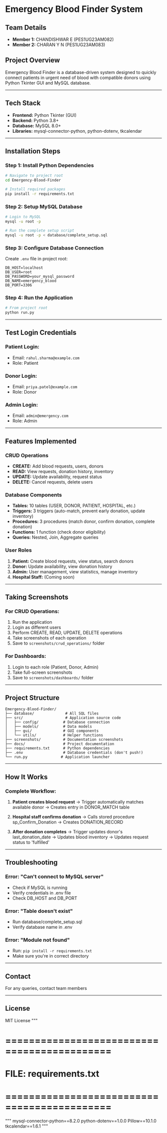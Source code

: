 # Emergency Blood Finder System

## Team Details
- **Member 1:** CHANDISHWAR E (PES1UG23AM082)
- **Member 2:** CHARAN Y N (PES1UG23AM083)

## Project Overview
Emergency Blood Finder is a database-driven system designed to quickly connect patients 
in urgent need of blood with compatible donors using Python Tkinter GUI and MySQL database.

---

## Tech Stack
- **Frontend:** Python Tkinter (GUI)
- **Backend:** Python 3.8+
- **Database:** MySQL 8.0+
- **Libraries:** mysql-connector-python, python-dotenv, tkcalendar

---

## Installation Steps

### Step 1: Install Python Dependencies

```bash
# Navigate to project root
cd Emergency-Blood-Finder

# Install required packages
pip install -r requirements.txt
```

### Step 2: Setup MySQL Database

```bash
# Login to MySQL
mysql -u root -p

# Run the complete setup script
mysql -u root -p < database/complete_setup.sql
```

### Step 3: Configure Database Connection

Create `.env` file in project root:

```
DB_HOST=localhost
DB_USER=root
DB_PASSWORD=your_mysql_password
DB_NAME=emergency_blood
DB_PORT=3306
```

### Step 4: Run the Application

```bash
# From project root
python run.py
```

---

## Test Login Credentials

### Patient Login:
- Email: `rahul.sharma@example.com`
- Role: Patient

### Donor Login:
- Email: `priya.patel@example.com`
- Role: Donor

### Admin Login:
- Email: `admin@emergency.com`
- Role: Admin

---

## Features Implemented

### CRUD Operations
- **CREATE:** Add blood requests, users, donors
- **READ:** View requests, donation history, inventory
- **UPDATE:** Update availability, request status
- **DELETE:** Cancel requests, delete users

### Database Components
- **Tables:** 10 tables (USER, DONOR, PATIENT, HOSPITAL, etc.)
- **Triggers:** 3 triggers (auto-match, prevent early donation, update inventory)
- **Procedures:** 3 procedures (match donor, confirm donation, complete donation)
- **Functions:** 1 function (check donor eligibility)
- **Queries:** Nested, Join, Aggregate queries

### User Roles
1. **Patient:** Create blood requests, view status, search donors
2. **Donor:** Update availability, view donation history
3. **Admin:** User management, view statistics, manage inventory
4. **Hospital Staff:** (Coming soon)

---

## Taking Screenshots

### For CRUD Operations:
1. Run the application
2. Login as different users
3. Perform CREATE, READ, UPDATE, DELETE operations
4. Take screenshots of each operation
5. Save to `screenshots/crud_operations/` folder

### For Dashboards:
1. Login to each role (Patient, Donor, Admin)
2. Take full-screen screenshots
3. Save to `screenshots/dashboards/` folder

---

## Project Structure

```
Emergency-Blood-Finder/
├── database/              # All SQL files
├── src/                   # Application source code
│   ├── config/           # Database connection
│   ├── models/           # Data models
│   ├── gui/              # GUI components
│   └── utils/            # Helper functions
├── screenshots/          # Documentation screenshots
├── docs/                 # Project documentation
├── requirements.txt      # Python dependencies
├── .env                  # Database credentials (don't push!)
└── run.py               # Application launcher
```

---

## How It Works

### Complete Workflow:

1. **Patient creates blood request** 
   → Trigger automatically matches available donor
   → Creates entry in DONOR_MATCH table

2. **Hospital staff confirms donation**
   → Calls stored procedure sp_Confirm_Donation
   → Creates DONATION_RECORD

3. **After donation completes**
   → Trigger updates donor's last_donation_date
   → Updates blood inventory
   → Updates request status to 'fulfilled'

---


## Troubleshooting

### Error: "Can't connect to MySQL server"
- Check if MySQL is running
- Verify credentials in .env file
- Check DB_HOST and DB_PORT

### Error: "Table doesn't exist"
- Run database/complete_setup.sql
- Verify database name in .env

### Error: "Module not found"
- Run: `pip install -r requirements.txt`
- Make sure you're in correct directory

---

## Contact
For any queries, contact team members

---

## License
MIT License
"""

# ============================================
# FILE: requirements.txt
# ============================================
"""
mysql-connector-python==8.2.0
python-dotenv==1.0.0
Pillow==10.1.0
tkcalendar==1.6.1
"""